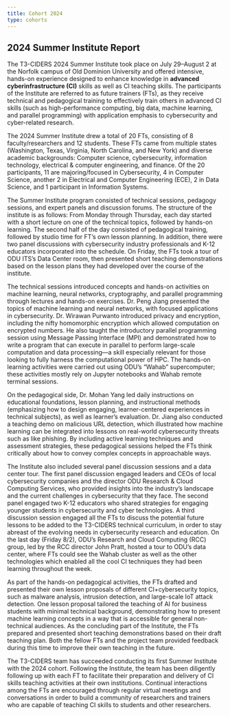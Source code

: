 ```yaml
---
title: Cohort 2024
type: cohorts
---
```


## 2024 Summer Institute Report
The T3-CIDERS 2024 Summer Institute took place on July 29–August 2 at the Norfolk campus of Old Dominion University and offered intensive, hands-on experience designed to enhance knowledge in **advanced cyberinfrastructure (CI)** skills as well as CI teaching skills. The participants of the Institute are referred to as future trainers (FTs), as they receive technical and pedagogical training to effectively train others in advanced CI skills (such as high-performance computing, big data, machine learning, and parallel programming) with application emphasis to cybersecurity and cyber-related research.

The 2024 Summer Institute drew a total of 20 FTs, consisting of 8 faculty/researchers and 12 students. These FTs came from multiple states (Washington, Texas, Virginia, North Carolina, and New York) and diverse academic backgrounds: Computer science, cybersecurity, information technology, electrical & computer engineering, and finance. Of the 20 participants, 11 are majoring/focused in Cybersecurity, 4 in Computer Science, another 2 in Electrical and Computer Engineering (ECE), 2 in Data Science, and 1 participant in Information Systems.

The Summer Institute program consisted of technical sessions, pedagogy sessions, and expert panels and discussion forums. The structure of the institute is as follows: From Monday through Thursday, each day started with a short lecture on one of the technical topics, followed by hands-on learning. The second half of the day consisted of pedagogical training, followed by studio time for FT’s own lesson planning. In addition, there were two panel discussions with cybersecurity industry professionals and K-12 educators incorporated into the schedule. On Friday, the FTs took a tour of ODU ITS’s Data Center room, then presented short teaching demonstrations based on the lesson plans they had developed over the course of the institute. 

The technical sessions introduced concepts and hands-on activities on machine learning, neural networks, cryptography, and parallel programming through lectures and hands-on exercises. Dr. Peng Jiang presented the topics of machine learning and neural networks, with focused applications in cybersecurity. Dr. Wirawan Purwanto introduced privacy and encryption, including the nifty homomorphic encryption which allowed computation on encrypted numbers. He also taught the introductory parallel programming session using Message Passing Interface (MPI) and demonstrated how to write a program that can execute in parallel to perform large-scale computation and data processing—a skill especially relevant for those looking to fully harness the computational power of HPC. The hands-on learning activities were carried out using ODU’s “Wahab” supercomputer; these activities mostly rely on Jupyter notebooks and Wahab remote terminal sessions.

On the pedagogical side, Dr. Mohan Yang led daily instructions on educational foundations, lesson planning, and instructional methods (emphasizing how to design engaging, learner-centered experiences in technical subjects), as well as learner’s evaluation. Dr. Jiang also conducted a teaching demo on malicious URL detection, which illustrated how machine learning can be integrated into lessons on real-world cybersecurity threats such as like phishing. By including active learning techniques and assessment strategies, these pedagogical sessions helped the FTs think critically about how to convey complex concepts in approachable ways.

The Institute also included several panel discussion sessions and a data center tour. The first panel discussion engaged leaders and CEOs of local cybersecurity companies and the director ODU Research & Cloud Computing Services, who provided insights into the industry’s landscape and the current challenges in cybersecurity that they face. The second panel engaged two K-12 educators who shared strategies for engaging younger students in cybersecurity and cyber technologies. A third discussion session engaged all the FTs to discuss the potential future lessons to be added to the T3-CIDERS technical curriculum, in order to stay abreast of the evolving needs in cybersecurity research and education. On the last day (Friday 8/2), ODU’s Research and Cloud Computing (RCC) group, led by the RCC director John Pratt, hosted a tour to ODU’s data center, where FTs could see the Wahab cluster as well as the other technologies which enabled all the cool CI techniques they had been learning throughout the week.

As part of the hands-on pedagogical activities, the FTs drafted and presented their own lesson proposals of different CI+cybersecurity topics, such as malware  analysis, intrusion detection, and large-scale IoT attack detection. One lesson proposal tailored the teaching of AI for business students with minimal technical background, demonstrating how to present machine learning concepts in a way that is accessible for general non-technical audiences. As the concluding part of the Institute, the FTs prepared and presented short teaching demonstrations based on their draft teaching plan. Both the fellow FTs and the project team provided feedback during this time to improve their own teaching in the future.

The T3-CIDERS team has succeeded conducting its first Summer Institute with the 2024 cohort. Following the Institute, the team has been diligently following up with each FT to facilitate their preparation and delivery of CI skills teaching activities at their own institutions. Continual interactions among the FTs are encouraged through regular virtual meetings and conversations in order to build a community of researchers and trainers who are capable of teaching CI skills to students and other researchers.